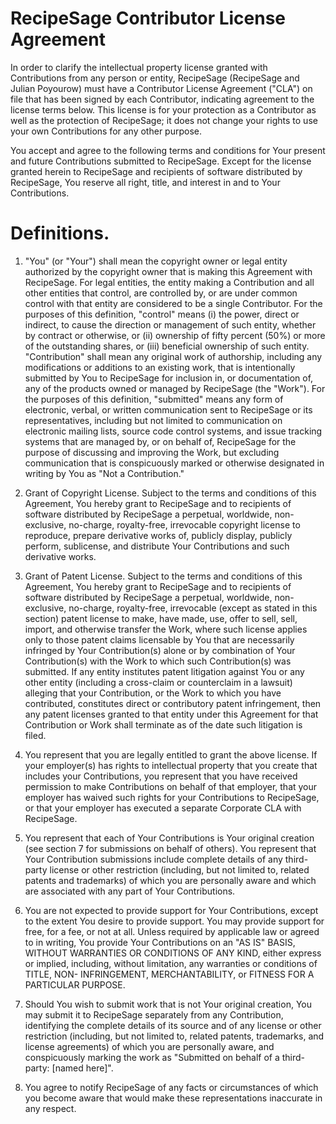 # RecipeSage Contributor License Agreement

In order to clarify the intellectual property license granted with Contributions from any person or entity, RecipeSage (RecipeSage and Julian Poyourow) must have a Contributor License Agreement ("CLA") on file that has been signed by each Contributor, indicating agreement to the license terms below. This license is for your protection as a Contributor as well as the protection of RecipeSage; it does not change your rights to use your own Contributions for any other purpose.

You accept and agree to the following terms and conditions for Your present and future Contributions submitted to RecipeSage. Except for the license granted herein to RecipeSage and recipients of software distributed by RecipeSage, You reserve all right, title, and interest in and to Your Contributions.

# Definitions.

1. "You" (or "Your") shall mean the copyright owner or legal entity authorized by the copyright owner that is making this Agreement with RecipeSage. For legal entities, the entity making a Contribution and all other entities that control, are controlled by, or are under common control with that entity are considered to be a single Contributor. For the purposes of this definition, "control" means (i) the power, direct or indirect, to cause the direction or management of such entity, whether by contract or otherwise, or (ii) ownership of fifty percent (50%) or more of the outstanding shares, or (iii) beneficial ownership of such entity.
   "Contribution" shall mean any original work of authorship, including any modifications or additions to an existing work, that is intentionally submitted by You to RecipeSage for inclusion in, or documentation of, any of the products owned or managed by RecipeSage (the "Work"). For the purposes of this definition, "submitted" means any form of electronic, verbal, or written communication sent to RecipeSage or its representatives, including but not limited to communication on electronic mailing lists, source code control systems, and issue tracking systems that are managed by, or on behalf of, RecipeSage for the purpose of discussing and improving the Work, but excluding communication that is conspicuously marked or otherwise designated in writing by You as "Not a Contribution."

2. Grant of Copyright License. Subject to the terms and conditions of this Agreement, You hereby grant to RecipeSage and to recipients of software distributed by RecipeSage a perpetual, worldwide, non-exclusive, no-charge, royalty-free, irrevocable copyright license to reproduce, prepare derivative works of, publicly display, publicly perform, sublicense, and distribute Your Contributions and such derivative works.

3. Grant of Patent License. Subject to the terms and conditions of this Agreement, You hereby grant to RecipeSage and to recipients of software distributed by RecipeSage a perpetual, worldwide, non-exclusive, no-charge, royalty-free, irrevocable (except as stated in this section) patent license to make, have made, use, offer to sell, sell, import, and otherwise transfer the Work, where such license applies only to those patent claims licensable by You that are necessarily infringed by Your Contribution(s) alone or by combination of Your Contribution(s) with the Work to which such Contribution(s) was submitted. If any entity institutes patent litigation against You or any other entity (including a cross-claim or counterclaim in a lawsuit) alleging that your Contribution, or the Work to which you have contributed, constitutes direct or contributory patent infringement, then any patent licenses granted to that entity under this Agreement for that Contribution or Work shall terminate as of the date such litigation is filed.

4. You represent that you are legally entitled to grant the above license. If your employer(s) has rights to intellectual property that you create that includes your Contributions, you represent that you have received permission to make Contributions on behalf of that employer, that your employer has waived such rights for your Contributions to RecipeSage, or that your employer has executed a separate Corporate CLA with RecipeSage.

5. You represent that each of Your Contributions is Your original creation (see section 7 for submissions on behalf of others). You represent that Your Contribution submissions include complete details of any third-party license or other restriction (including, but not limited to, related patents and trademarks) of which you are personally aware and which are associated with any part of Your Contributions.

6. You are not expected to provide support for Your Contributions, except to the extent You desire to provide support. You may provide support for free, for a fee, or not at all. Unless required by applicable law or agreed to in writing, You provide Your Contributions on an "AS IS" BASIS, WITHOUT WARRANTIES OR CONDITIONS OF ANY KIND, either express or implied, including, without limitation, any warranties or conditions of TITLE, NON- INFRINGEMENT, MERCHANTABILITY, or FITNESS FOR A PARTICULAR PURPOSE.

7. Should You wish to submit work that is not Your original creation, You may submit it to RecipeSage separately from any Contribution, identifying the complete details of its source and of any license or other restriction (including, but not limited to, related patents, trademarks, and license agreements) of which you are personally aware, and conspicuously marking the work as "Submitted on behalf of a third-party: [named here]".

8. You agree to notify RecipeSage of any facts or circumstances of which you become aware that would make these representations inaccurate in any respect.
